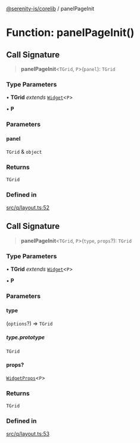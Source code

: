 [@serenity-is/corelib](../README.md) / panelPageInit

# Function: panelPageInit()

## Call Signature

> **panelPageInit**\<`TGrid`, `P`\>(`panel`): `TGrid`

### Type Parameters

• **TGrid** *extends* [`Widget`](../classes/Widget.md)\<`P`\>

• **P**

### Parameters

#### panel

`TGrid` & `object`

### Returns

`TGrid`

### Defined in

[src/q/layout.ts:52](https://github.com/serenity-is/serenity/blob/master/packages/corelib/src/q/layout.ts#L52)

## Call Signature

> **panelPageInit**\<`TGrid`, `P`\>(`type`, `props`?): `TGrid`

### Type Parameters

• **TGrid** *extends* [`Widget`](../classes/Widget.md)\<`P`\>

• **P**

### Parameters

#### type

(`options`?) => `TGrid`

##### type.prototype

`TGrid`

#### props?

[`WidgetProps`](../type-aliases/WidgetProps.md)\<`P`\>

### Returns

`TGrid`

### Defined in

[src/q/layout.ts:53](https://github.com/serenity-is/serenity/blob/master/packages/corelib/src/q/layout.ts#L53)
